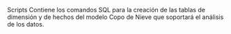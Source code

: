 Scripts
Contiene los comandos SQL para la creación de las tablas de dimensión y de hechos del modelo Copo de Nieve que soportará el análisis de los datos.
